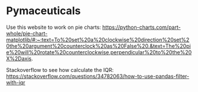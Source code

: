 # Pymaceuticals
Use this website to work on pie charts: https://python-charts.com/part-whole/pie-chart-matplotlib/#:~:text=To%20set%20a%20clockwise%20direction%20set%20the%20argument%20counterclock%20as%20False%20.&text=The%20pie%20will%20rotate%20counterclockwise,perpendicular%20to%20the%20X%2Daxis.

Stackoverflow to see how calculate the IQR: https://stackoverflow.com/questions/34782063/how-to-use-pandas-filter-with-iqr
